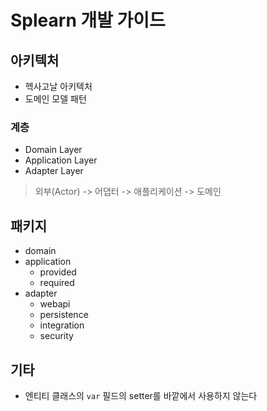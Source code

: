 # Splearn 개발 가이드

## 아키텍처

- 헥사고날 아키텍처
- 도메인 모델 패턴

### 계층

- Domain Layer
- Application Layer
- Adapter Layer

> 외부(Actor) -> 어댑터 -> 애플리케이션 -> 도메인

## 패키지

- domain
- application
    - provided
    - required
- adapter
    - webapi
    - persistence
    - integration
    - security

## 기타
- 엔티티 클래스의 `var` 필드의 setter를 바깥에서 사용하지 않는다